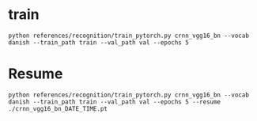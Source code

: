 # train

    python references/recognition/train_pytorch.py crnn_vgg16_bn --vocab danish --train_path train --val_path val --epochs 5 

# Resume 

    python references/recognition/train_pytorch.py crnn_vgg16_bn --vocab danish --train_path train --val_path val --epochs 5 --resume ./crnn_vgg16_bn_DATE_TIME.pt

